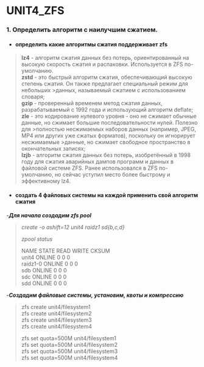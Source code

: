 
# UNIT4_ZFS


### 1. Определить алгоритм с наилучшим сжатием.

-  #### определить какие алгоритмы сжатия поддерживает zfs

> **lz4** - алгоритм сжатия данных без потерь, ориентированный на высокую скорость сжатия и распаковки. Используется в ZFS по-умолчанию.  
> **zstd** - это быстрый алгоритм сжатия, обеспечивающий высокую степень сжатия. Он также предлагает специальный режим для небольших   >данных, называемый сжатием с использованием словаря;  
> **gzip** - проверенный временем метод сжатия данных, разрабатываемый с 1992 года и использующий алгоритм deflate;  
> **zle** - это кодирование нулевого уровня - оно не сжимает обычные данные, но сжимает большие последовательности нулей. Полезно для   >полностью несжимаемых наборов данных (например, JPEG, MP4 или других уже сжатых форматов), поскольку он игнорирует несжимаемые   >данные, но сжимает свободное пространство в окончательных записях;  
> **lzjb** - алгоритм сжатия данных без потерь, изобретённый в 1998 году для сжатия аварийных дампов программ и данных в файловой системе ZFS. Ранее использовался в ZFS по-умолчанию, но сейчас уступил место более быстрому и эффективному lz4.

- #### создать 4 файловых системы на каждой применить свой алгоритм сжатия 

-***Для начала cоздадим zfs pool***  
> 
> *create -o ashift=12 unit4 raidz1 sd{b,c,d}*  
>
> *zpool status*  
>
>  NAME        STATE     READ WRITE CKSUM  
        unit4       ONLINE       0     0     0  
          raidz1-0  ONLINE       0     0     0  
            sdb     ONLINE       0     0     0  
            sdc     ONLINE       0     0     0  
            sdd     ONLINE       0     0     0 
            
-***Создадим файловые системы, установим, квоты и компрессию***  

> zfs create unit4/filesystem1  
> zfs create unit4/filesystem2  
> zfs create unit4/filesystem3  
> zfs create unit4/filesystem4  
>
> zfs set quota=500M unit4/filesystem1  
> zfs set quota=500M unit4/filesystem2  
> zfs set quota=500M unit4/filesystem3  
> zfs set quota=500M unit4/filesystem4  






